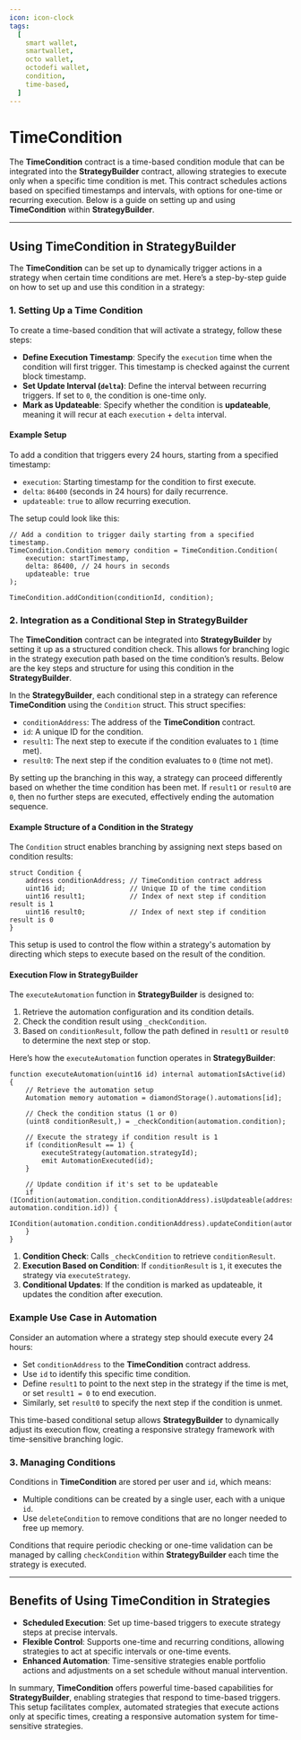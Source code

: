 ```yaml
---
icon: icon-clock
tags:
  [
    smart wallet,
    smartwallet,
    octo wallet,
    octodefi wallet,
    condition,
    time-based,
  ]
---
```


# TimeCondition

The **TimeCondition** contract is a time-based condition module that can be integrated into the **StrategyBuilder** contract, allowing strategies to execute only when a specific time condition is met. This contract schedules actions based on specified timestamps and intervals, with options for one-time or recurring execution. Below is a guide on setting up and using **TimeCondition** within **StrategyBuilder**.

---

## Using TimeCondition in StrategyBuilder

The **TimeCondition** can be set up to dynamically trigger actions in a strategy when certain time conditions are met. Here’s a step-by-step guide on how to set up and use this condition in a strategy:

### 1. **Setting Up a Time Condition**

To create a time-based condition that will activate a strategy, follow these steps:

- **Define Execution Timestamp**: Specify the `execution` time when the condition will first trigger. This timestamp is checked against the current block timestamp.
- **Set Update Interval (`delta`)**: Define the interval between recurring triggers. If set to `0`, the condition is one-time only.
- **Mark as Updateable**: Specify whether the condition is **updateable**, meaning it will recur at each `execution` + `delta` interval.

#### Example Setup

To add a condition that triggers every 24 hours, starting from a specified timestamp:

- `execution`: Starting timestamp for the condition to first execute.
- `delta`: `86400` (seconds in 24 hours) for daily recurrence.
- `updateable`: `true` to allow recurring execution.

The setup could look like this:

```solidity
// Add a condition to trigger daily starting from a specified timestamp.
TimeCondition.Condition memory condition = TimeCondition.Condition(
    execution: startTimestamp,
    delta: 86400, // 24 hours in seconds
    updateable: true
);

TimeCondition.addCondition(conditionId, condition);
```

### 2. **Integration as a Conditional Step in StrategyBuilder**

The **TimeCondition** contract can be integrated into **StrategyBuilder** by setting it up as a structured condition check. This allows for branching logic in the strategy execution path based on the time condition’s results. Below are the key steps and structure for using this condition in the **StrategyBuilder**.

In the **StrategyBuilder**, each conditional step in a strategy can reference **TimeCondition** using the `Condition` struct. This struct specifies:

- `conditionAddress`: The address of the **TimeCondition** contract.
- `id`: A unique ID for the condition.
- `result1`: The next step to execute if the condition evaluates to `1` (time met).
- `result0`: The next step if the condition evaluates to `0` (time not met).

By setting up the branching in this way, a strategy can proceed differently based on whether the time condition has been met. If `result1` or `result0` are `0`, then no further steps are executed, effectively ending the automation sequence.

#### Example Structure of a Condition in the Strategy

The `Condition` struct enables branching by assigning next steps based on condition results:

```solidity
struct Condition {
    address conditionAddress; // TimeCondition contract address
    uint16 id;                // Unique ID of the time condition
    uint16 result1;           // Index of next step if condition result is 1
    uint16 result0;           // Index of next step if condition result is 0
}
```

This setup is used to control the flow within a strategy's automation by directing which steps to execute based on the result of the condition.

#### Execution Flow in StrategyBuilder

The `executeAutomation` function in **StrategyBuilder** is designed to:

1. Retrieve the automation configuration and its condition details.
2. Check the condition result using `_checkCondition`.
3. Based on `conditionResult`, follow the path defined in `result1` or `result0` to determine the next step or stop.

Here’s how the `executeAutomation` function operates in **StrategyBuilder**:

```solidity
function executeAutomation(uint16 id) internal automationIsActive(id) {
    // Retrieve the automation setup
    Automation memory automation = diamondStorage().automations[id];

    // Check the condition status (1 or 0)
    (uint8 conditionResult,) = _checkCondition(automation.condition);

    // Execute the strategy if condition result is 1
    if (conditionResult == 1) {
        executeStrategy(automation.strategyId);
        emit AutomationExecuted(id);
    }

    // Update condition if it's set to be updateable
    if (ICondition(automation.condition.conditionAddress).isUpdateable(address(this), automation.condition.id)) {
        ICondition(automation.condition.conditionAddress).updateCondition(automation.condition.id);
    }
}
```

1. **Condition Check**: Calls `_checkCondition` to retrieve `conditionResult`.
2. **Execution Based on Condition**: If `conditionResult` is `1`, it executes the strategy via `executeStrategy`.
3. **Conditional Updates**: If the condition is marked as updateable, it updates the condition after execution.

### Example Use Case in Automation

Consider an automation where a strategy step should execute every 24 hours:

- Set `conditionAddress` to the **TimeCondition** contract address.
- Use `id` to identify this specific time condition.
- Define `result1` to point to the next step in the strategy if the time is met, or set `result1 = 0` to end execution.
- Similarly, set `result0` to specify the next step if the condition is unmet.

This time-based conditional setup allows **StrategyBuilder** to dynamically adjust its execution flow, creating a responsive strategy framework with time-sensitive branching logic.

### 3. **Managing Conditions**

Conditions in **TimeCondition** are stored per user and `id`, which means:

- Multiple conditions can be created by a single user, each with a unique `id`.
- Use `deleteCondition` to remove conditions that are no longer needed to free up memory.

Conditions that require periodic checking or one-time validation can be managed by calling `checkCondition` within **StrategyBuilder** each time the strategy is executed.

---

## Benefits of Using TimeCondition in Strategies

- **Scheduled Execution**: Set up time-based triggers to execute strategy steps at precise intervals.
- **Flexible Control**: Supports one-time and recurring conditions, allowing strategies to act at specific intervals or one-time events.
- **Enhanced Automation**: Time-sensitive strategies enable portfolio actions and adjustments on a set schedule without manual intervention.

In summary, **TimeCondition** offers powerful time-based capabilities for **StrategyBuilder**, enabling strategies that respond to time-based triggers. This setup facilitates complex, automated strategies that execute actions only at specific times, creating a responsive automation system for time-sensitive strategies.
